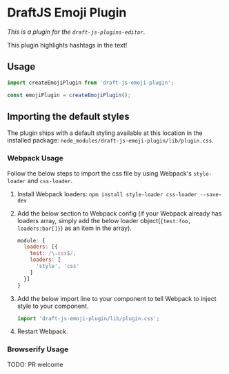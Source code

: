 # DraftJS Emoji Plugin

*This is a plugin for the `draft-js-plugins-editor`.*

This plugin highlights hashtags in the text!

## Usage

```js
import createEmojiPlugin from 'draft-js-emoji-plugin';

const emojiPlugin = createEmojiPlugin();
```

## Importing the default styles

The plugin ships with a default styling available at this location in the installed package:
`node_modules/draft-js-emoji-plugin/lib/plugin.css`.

### Webpack Usage

Follow the below steps to import the css file by using Webpack's `style-loader` and `css-loader`. 

1. Install Webpack loaders: `npm install style-loader css-loader --save-dev`
2. Add the below section to Webpack config (if your Webpack already has loaders array, simply add the below loader object(`{test:foo, loaders:bar[]}`) as an item in the array).

    ```js
    module: {
      loaders: [{
        test: /\.css$/,
        loaders: [
          'style', 'css'
        ]
      }]
    }
    ```

3. Add the below import line to your component to tell Webpack to inject style to your component.

    ```js
    import 'draft-js-emoji-plugin/lib/plugin.css';
    ```
4. Restart Webpack.


### Browserify Usage

TODO: PR welcome
